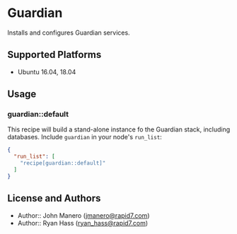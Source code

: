 Guardian
========

Installs and configures Guardian services.

## Supported Platforms

- Ubuntu 16.04, 18.04

## Usage

### guardian::default

This recipe will build a stand-alone instance fo the Guardian stack, including databases. Include `guardian` in your node's `run_list`:

```json
{
  "run_list": [
    "recipe[guardian::default]"
  ]
}
```

## License and Authors

- Author:: John Manero (jmanero@rapid7.com)
- Author:: Ryan Hass (ryan_hass@rapid7.com)

